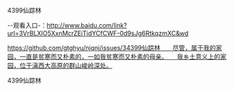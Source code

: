 4399仙踪林

--观看入口-：http://www.baidu.com/link?url=3VrBLXlO5XxnMcrZEiTidYCfCWF-0d9sJg6RtkqzmXC&wd

https://github.com/gtghyu/njqnj/issues/34399仙踪林　　尽管，属于我的家园，一直是贫寒而又朴素的，一如我贫寒而又朴素的母亲。　　我乡土意义上的家园，位于滇西大高原的群山峻岭深处。

4399仙踪林

